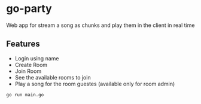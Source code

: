 # go-party
Web app for stream a song as chunks and play them in the client in real time

## Features 
- Login using name 
- Create Room
- Join Room
- See the available rooms to join
- Play a song for the room guestes (available only for room admin)   


```bash
go run main.go
```
